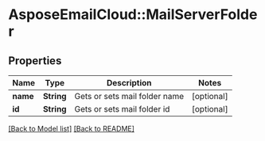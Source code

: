 # AsposeEmailCloud::MailServerFolder
## Properties
Name | Type | Description | Notes
------------ | ------------- | ------------- | -------------
**name** | **String** | Gets or sets mail folder name              | [optional] 
**id** | **String** | Gets or sets mail folder id              | [optional] 



[[Back to Model list]](Models.md) [[Back to README]](README.md)


